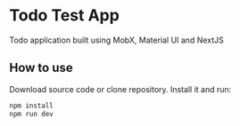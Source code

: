 # Todo Test App

Todo application built using MobX, Material UI and NextJS

## How to use
Download source code or clone repository.
Install it and run:

```bash
npm install
npm run dev
```




